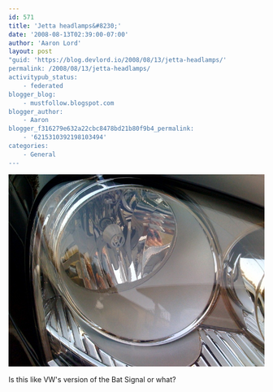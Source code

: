 ```yaml
---
id: 571
title: 'Jetta headlamps&#8230;'
date: '2008-08-13T02:39:00-07:00'
author: 'Aaron Lord'
layout: post
"guid: 'https://blog.devlord.io/2008/08/13/jetta-headlamps/'
permalink: /2008/08/13/jetta-headlamps/
activitypub_status:
    - federated
blogger_blog:
    - mustfollow.blogspot.com
blogger_author:
    - Aaron
blogger_f316279e632a22cbc8478bd21b80f9b4_permalink:
    - '6215310392198103494'
categories:
    - General
---
```


<p class="mobile-photo"><a href="/assets/img/2011/10/photo-724113.jpg"><img src="/assets/img/2011/10/photo-724113.jpg?w=300" border="0" alt="" /></a></p>Is this like VW&#039;s version of the Bat Signal or what?<div class="blogger-post-footer"></div>